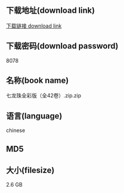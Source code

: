 ## 下载地址(download link)
[下载链接 download link](https://tutu365.netlify.app/?s=%E4%B8%83%E9%BE%99%E7%8F%A0%E5%85%A8%E5%BD%A9%E7%89%88%EF%BC%88%E5%85%A842%E5%8D%B7%EF%BC%89.zip)

## 下载密码(download password)
8078

## 名称(book name)
七龙珠全彩版（全42卷）.zip.zip

## 语言(language)
chinese

## MD5


## 大小(filesize)
2.6 GB
